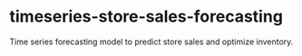 # timeseries-store-sales-forecasting
Time series forecasting model to predict store sales and optimize inventory.
